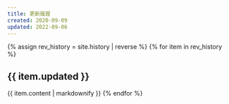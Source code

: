 ```yaml
---
title: 更新履歴
created: 2020-09-09
updated: 2022-09-06
---
```

{% assign rev_history = site.history | reverse %}
{% for item in rev_history %}
## <a name="{{ item.updated }}">{{ item.updated }}</a>
{{ item.content | markdownify }}
{% endfor %}
